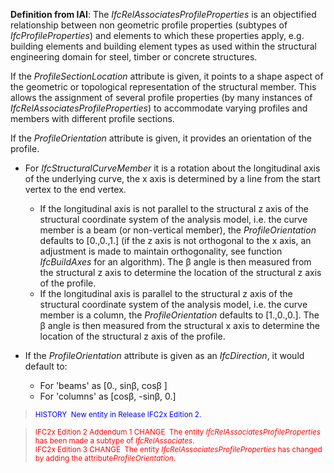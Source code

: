 ﻿**Definition
from IAI**: The _IfcRelAssociatesProfileProperties_ is an objectified relationship between non geometric profile properties (subtypes of _IfcProfileProperties_) and elements to which these properties apply, e.g. building elements and building element types as used within the structural engineering domain for steel, timber or concrete structures.

If the _ProfileSectionLocation_ attribute is given, it points to a shape aspect of the geometric or topological representation of the structural member. This allows the assignment of several profile properties (by many instances of _IfcRelAssociatesProfileProperties_) to accommodate varying profiles and members with different profile sections.

If the _ProfileOrientation_ attribute is given, it provides an orientation of the profile.

* For _IfcStructuralCurveMember_ it is a rotation about the longitudinal axis of the underlying curve, the x axis is determined by a line from the start vertex to the end vertex.&nbsp;
    * If the longitudinal axis is not parallel to the structural z axis of the structural coordinate system of the analysis model, i.e. the curve member is a beam (or non-vertical member), the _ProfileOrientation_ defaults to [0.,0.,1.] (if the z axis is not orthogonal to the x axis, an adjustment is made to maintain orthogonality, see function _IfcBuildAxes_ for an algorithm). The &beta; angle is then measured from the structural z axis to determine the location of the structural z axis of the profile.&nbsp;
    * If the longitudinal axis is&nbsp;parallel to the structural z axis of the structural coordinate system of the analysis model, i.e. the curve member is a column, the _ProfileOrientation_ defaults to [1.,0.,0.]. The &beta; angle is then measured from the structural x axis to determine the location of the structural z axis of the profile.

* If the _ProfileOrientation_ attribute is given as an _IfcDirection_, it would default to:
    * For 'beams' as [0., sin&beta;, cos&beta; ]
    * For 'columns' as [cos&beta;, -sin&beta;, 0.]


> <small> <font color="#0000ff">
HISTORY&nbsp; New entity
in Release IFC2x Edition 2.</font> </small>

> <small><font color="#ff0000">IFC2x
Edition 2
Addendum 1 CHANGE &nbsp;The entity <i>IfcRelAssociatesProfileProperties</i>
has been made a subtype of <i>IfcRelAssociates</i>. </font><br>
  <font color="#ff0000">IFC2x
Edition 3 CHANGE &nbsp;The entity <i>IfcRelAssociatesProfileProperties</i>
has changed by adding the attribute<i>ProfileOrientation</i>.</font></small>
